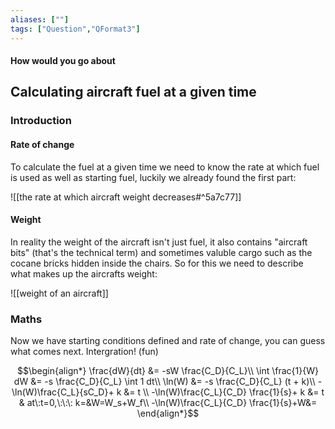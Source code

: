 ```yaml
---
aliases: [""]
tags: ["Question","QFormat3"]
---
```


#### How would you go about
## Calculating aircraft fuel at a given time
### Introduction
#### Rate of change
To calculate the fuel at a given time we need to know the rate at which fuel is used as well as starting fuel, luckily we already found the first part:

![[the rate at which aircraft weight decreases#^5a7c77]]

#### Weight
In reality the weight of the aircraft isn't just fuel, it also contains "aircraft bits" (that's the technical term) and sometimes valuble cargo such as the cocane bricks hidden inside the chairs. So for this we need to describe what makes up the aircrafts weight:

![[weight of an aircraft]]

### Maths
Now we have starting conditions defined and rate of change, you can guess what comes next. Intergration! (fun)

$$\begin{align*}
    \frac{dW}{dt} &= -sW \frac{C_D}{C_L}\\
\int \frac{1}{W} dW &= -s \frac{C_D}{C_L} \int  1 dt\\
\ln(W) &= -s \frac{C_D}{C_L} (t + k)\\
-\ln(W)\frac{C_L}{sC_D}+ k &= t \\
-\ln(W)\frac{C_L}{C_D} \frac{1}{s}+ k &= t & at\:t=0,\:\:\: k=&W=W_s+W_f\\
-\ln(W)\frac{C_L}{C_D} \frac{1}{s}+W&=
\end{align*}$$